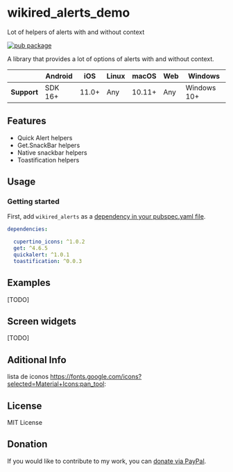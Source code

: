 # wikired_alerts_demo

Lot of helpers of alerts with and without context


[![pub package](https://img.shields.io/badge/PUB-1.0.0-blue)](https://pub.dev/packages/wikired_alerts)

A library that provides a lot of options of alerts with and without context.

|             | Android | iOS   | Linux | macOS  | Web | Windows     |
|-------------|---------|-------|-------|--------|-----|-------------|
| **Support** | SDK 16+ | 11.0+ | Any   | 10.11+ | Any | Windows 10+ |


## Features
  - Quick Alert helpers
  - Get.SnackBar helpers
  - Native snackbar helpers
  - Toastification helpers

## Usage

### Getting started

First, add `wikired_alerts` as a [dependency in your pubspec.yaml file](https://flutter.dev/platform-plugins/).


```yaml
dependencies:

  cupertino_icons: ^1.0.2
  get: ^4.6.5
  quickalert: ^1.0.1
  toastification: ^0.0.3
```

## Examples

[TODO]

## Screen widgets

[TODO]

## Aditional Info

 lista de iconos
 https://fonts.google.com/icons?selected=Material+Icons:pan_tool:


## License
MIT License

## Donation
If you would like to contribute to my work, you can [donate via PayPal](https://paypal.me/wikired ).

